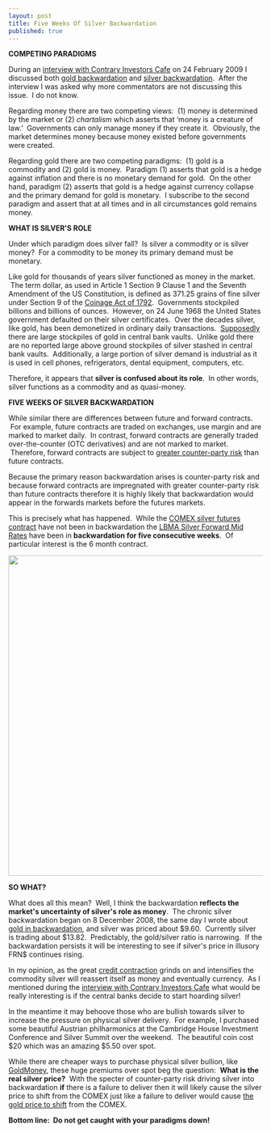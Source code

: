 ```yaml
---
layout: post
title: Five Weeks Of Silver Backwardation
published: true
---
```

<p><strong>COMPETING PARADIGMS</strong></p>
<p>During an <a href="http://podcast.runtogold.com/2009/02/24/rtg-24-2009-02-24/" target="_blank">interview with Contrary Investors Cafe</a> on 24 February 2009 I discussed both <a href="http://www.runtogold.com/2008/12/gold-in-backwardation/" target="_blank">gold backwardation</a> and <a href="http://www.runtogold.com/2009/02/voracious-indian-silver-appetite/" target="_blank">silver backwardation</a>.  After the interview I was asked why more commentators are not discussing this issue.  I do not know.</p>
<p><span>Regarding money there are two competing views:<span>  </span>(1) money is determined by the market or (2) <em>chartalism</em> which asserts that ‘money is a creature of law.’<span>  </span>Governments can only manage money if they create it.<span>  </span>Obviously, the market determines money because money existed before governments were created.</span></p>
<p><span>Regarding gold there are two competing paradigms:  (1) gold is a commodity and (2) gold is money.  Paradigm (1) asserts that gold is a hedge against inflation and there is no monetary demand for gold.  On the other hand, paradigm (2) asserts that gold is a hedge against currency collapse and the primary demand for gold is monetary.  I subscribe to the second paradigm and assert that at all times and in all circumstances gold remains money.</span></p>
<p><span><strong>WHAT IS SILVER'S ROLE</strong></span></p>
<p><span>Under which paradigm does silver fall?  Is silver a commodity or is silver money?  For a commodity to be money its primary demand must be monetary.</span></p>
<p><span>Like gold for thousands of years silver functioned as money in the market.  The term dollar, as used in Article 1 Section 9 Clause 1 and the Seventh Amendment of the US Constitution, is defined as 371.25 grains of fine silver under Section 9 of the <a href="http://www.runtogold.com/2008/01/1792-coinage-act/" target="_blank">Coinage Act of 1792</a>.  Governments stockpiled billions and billions of ounces.  However, on 24 June 1968 the United States government defaulted on their silver certificates.  Over the decades silver, like gold, has been demonetized in ordinary daily transactions.  <a href="http://www.runtogold.com/2005/09/goldrush-21/" target="_blank">Supposedly</a> there are large stockpiles of gold in central bank vaults.  Unlike gold there are no reported large above ground stockpiles of silver stashed in central bank vaults.  Additionally, a large portion of silver demand is industrial as it is used in cell phones, refrigerators, dental equipment, computers, etc.</span></p>
<p><span>Therefore, it appears that <strong>silver is confused about its role</strong>.  In other words, silver functions as a commodity and as quasi-money.</span></p>
<p><span><strong>FIVE WEEKS OF SILVER BACKWARDATION</strong></span></p>
<p><span>While similar there are differences between future and forward contracts.  For example, future contracts are traded on exchanges, use margin and are marked to market daily.  In contrast, forward contracts are generally traded over-the-counter (OTC derivatives) and are not marked to market.  Therefore, forward contracts are subject to <a href="http://www.runtogold.com/2008/06/counter-party-risk/" target="_blank">greater counter-party risk</a> than future contracts.</span></p>
<p><span>Because the primary reason backwardation arises is counter-party risk and because forward contracts are impregnated with greater counter-party risk than future contracts therefore it is highly likely that backwardation would appear in the forwards markets before the futures markets.</span></p>
<p><span>This is precisely what has happened.  While the <a href="http://www.nymex.com/sil_fut_cso.aspx" target="_blank">COMEX silver futures contract</a> have not been in backwardation the <a href="http://www.lbma.org.uk/?area=stats&amp;page=sifo/2009sifo" target="_blank">LBMA Silver Forward Mid Rates</a> have been in <strong>backwardation for f</strong><strong>ive consecutive weeks</strong>.  Of particular interest is the 6 month contract.</span></p>
<p style="text-align: center;"><img class="aligncenter" title="Silver backwardation 24 February 2009" src="{{ site.baseurl }}/images/Silver-backwardation-24-feb-2009.jpg" alt="" width="721" height="634" /></p>
<p><strong>SO WHAT?</strong></p>
<p><span>What does all this mean?  Well, I think the backwardation <strong>reflects the market's uncertainty of silver's role as money</strong>.  The chronic silver backwardation began on 8 December 2008, the same day I wrote about <a href="http://www.runtogold.com/2008/12/gold-in-backwardation/" target="_blank">gold in backwardation</a>, and silver was priced about $9.60.  Currently silver is trading about $13.82.  Predictably, the gold/silver ratio is narrowing.  If the backwardation persists it will be interesting to see if silver's price in illusory FRN$ continues rising.</span></p>
<p><span>In my opinion, as the great <a href="http://www.creditcontraction.com" target="_blank">credit contraction</a> grinds on and intensifies the commodity silver will reassert itself as money and eventually currency.  As I mentioned during the <a href="http://podcast.runtogold.com/2009/02/24/rtg-24-2009-02-24/" target="_blank">interview with Contrary Investors Cafe</a> what would be really interesting is if the central banks decide to start hoarding silver!</span></p>
<p><span><img class="alignright" title="Austria Silver Philharmonic" src="{{ site.baseurl }}/images/Austria_2008_Silver_Philharmonic.jpg" alt="" />In the meantime it may behoove those who are bullish towards silver to increase the pressure on physical silver delivery.  For example, I purchased some beautiful Austrian philharmonics at the Cambridge House Investment Conference and Silver Summit over the weekend.  The beautiful coin cost $20 which was an amazing $5.50 over spot.</span></p>
<p><span>While there are cheaper ways to purchase physical silver bullion, like <a href="http://www.runtogold.com/goldmoney" target="_blank">GoldMoney</a>, these huge premiums over spot beg the question:  <strong>What is the real silver price?</strong>  With the specter of counter-party risk driving silver into backwardation <strong>if</strong> there is a failure to deliver then it will likely cause the silver price to shift from the COMEX just like a failure to deliver would cause <a href="http://www.runtogold.com/2008/10/the-gold-price/" target="_blank">the gold price to shift</a> from the COMEX.</span></p>
<p><span><strong>Bottom line:  Do not get caught with your paradigms down!</strong></span></p>
<p><!--EndFragment--></p>
